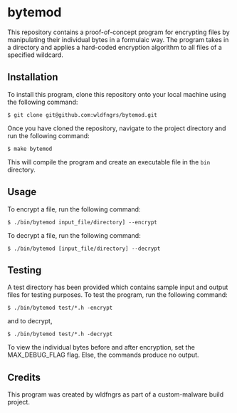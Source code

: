 # bytemod
This repository contains a proof-of-concept program for encrypting files by manipulating their individual bytes in a formulaic way. The program takes in a directory and applies a hard-coded encryption algorithm to all files of a specified wildcard.

## Installation

To install this program, clone this repository onto your local machine using the following command:

`$ git clone git@github.com:wldfngrs/bytemod.git`

Once you have cloned the repository, navigate to the project directory and run the following command:

`$ make bytemod`

This will compile the program and create an executable file in the `bin` directory.

## Usage

To encrypt a file, run the following command:

`$ ./bin/bytemod input_file/directory] --encrypt`

To decrypt a file, run the following command:

`$ ./bin/bytemod [input_file/directory] --decrypt`

## Testing

A test directory has been provided which contains sample input and output files for testing purposes. To test the program, run the following command:

`$ ./bin/bytemod test/*.h -encrypt`

and to decrypt,

`$ ./bin/bytemod test/*.h -decrypt`

To view the individual bytes before and after encryption, set the MAX_DEBUG_FLAG flag. Else, the commands produce no output.

## Credits

This program was created by wldfngrs as part of a custom-malware build project.
